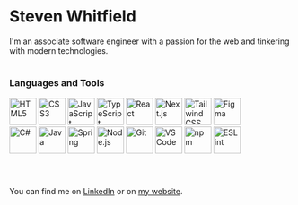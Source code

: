# Steven Whitfield

I'm an associate software engineer with a passion for the web and tinkering with modern technologies.

#

### Languages and Tools
<div align="left">
  <img  title="HTML5" alt="HTML5" src="https://cdn.jsdelivr.net/gh/devicons/devicon/icons/html5/html5-original.svg" width="48px"  />
  <img  title="CSS3" alt="CSS3" src="https://cdn.jsdelivr.net/gh/devicons/devicon/icons/css3/css3-original.svg" width="48px"  />
  <img  title="JavaScript" alt="JavaScript" src="https://cdn.jsdelivr.net/gh/devicons/devicon/icons/javascript/javascript-original.svg" width="48px"  />
  <img  title="TypeScript" alt="TypeScript" src="https://cdn.jsdelivr.net/gh/devicons/devicon/icons/typescript/typescript-original.svg" width="48px"  />
  <img  title="React" alt="React" src="https://cdn.jsdelivr.net/gh/devicons/devicon/icons/react/react-original.svg" width="48px"  />
  <img  title="Next.js" alt="Next.js" src="https://cdn.jsdelivr.net/gh/devicons/devicon/icons/nextjs/nextjs-original.svg" width="48px"  />
  <img  title="Tailwind CSS" alt="Tailwind CSS" src="https://cdn.jsdelivr.net/gh/devicons/devicon/icons/tailwindcss/tailwindcss-original.svg" width="48px"  />
  <img  title="Figma" alt="Figma" src="https://cdn.jsdelivr.net/gh/devicons/devicon/icons/figma/figma-original.svg" width="48px"  />
</div>
<div align="left">
  <img  title="C#" alt="C#" src="https://cdn.jsdelivr.net/gh/devicons/devicon/icons/csharp/csharp-original.svg" width="48px"  />
  <img  title="Java" alt="Java" src="https://cdn.jsdelivr.net/gh/devicons/devicon/icons/java/java-original.svg" width="48px"  />
  <img  title="Spring" alt="Spring" src="https://cdn.jsdelivr.net/gh/devicons/devicon/icons/spring/spring-original.svg" width="48px"  />
  <img  title="Node.js" alt="Node.js" src="https://cdn.jsdelivr.net/gh/devicons/devicon/icons/nodejs/nodejs-original.svg" width="48px"  />
  <img  title="Git" alt="Git" src="https://cdn.jsdelivr.net/gh/devicons/devicon/icons/git/git-original.svg" width="48px"  />
  <img  title="VS Code" alt="VS Code" src="https://cdn.jsdelivr.net/gh/devicons/devicon/icons/vscode/vscode-original.svg" width="48px"  />
  <img  title="npm" alt="npm" src="https://cdn.jsdelivr.net/gh/devicons/devicon/icons/npm/npm-original-wordmark.svg" width="48px"  />
  <img  title="ESLint" alt="ESLint" src="https://cdn.jsdelivr.net/gh/devicons/devicon/icons/eslint/eslint-original.svg" width="48px"  />
</div>
<br />

#

You can find me on [LinkedIn](https://www.linkedin.com/in/stevenmwhitfield/) or on [my website](https://www.stevenwhitfield.dev/).
